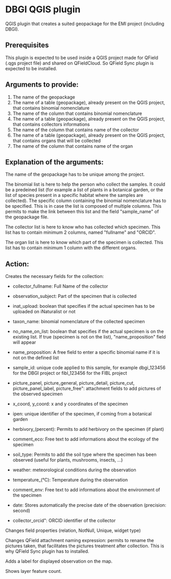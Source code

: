 # DBGI QGIS plugin

QGIS plugin that creates a suited geopackage for the EMI project (including DBGI). 

## Prerequisites

This plugin is expected to be used inside a QGIS project made for QField (.qgs project file) and shared on QFieldCloud. So QField Sync plugin is expected to be installed.

## Arguments to provide:

1. The name of the geopackage
2. The name of a table (geopackage), already present on the QGIS project, that contains binomial nomenclature
3. The name of the column that contains binomial nomenclature
4. The name of a table (geopackage), already present on the QGIS project, that contains collectors informations
5. The name of the column that contains name of the collector
6. The name of a table (geopackage), already present on the QGIS project, that contains organs that will be collected
7. The name of the column that contains name of the organ

## Explanation of the arguments:

The name of the geopackage has to be unique among the project.

The binomial list is here to help the person who collect the samples. It could be a predeined list (for example a list of plants in a botanical garden, or the list of species present in a specific habitat where the samples are collected). The specific column containing the binomial nomenclature has to be specified. This is in case the list is composed of multiple columns. This permits to make the link between this list and the field "sample_name" of the geopackage file.

The collector list is here to know who has collected which specimen. This list has to contain minimum 2 columns, named "fullname" and "ORCID".

The organ list is here to know which part of the specimen is collected. This list has to contain minimum 1 column with the different organs.

## Action:

Creates the necessary fields for the collection:

- collector_fullname: Full Name of the collector

- observation_subject: Part of the specimen that is collected

- inat_upload: boolean that specifies if the actual specimen has to be uploaded on iNaturalist or not

- taxon_name: binomial nomenclature of the collected specimen

- no_name_on_list: boolean that specifies if the actual specimen is on the existing list. If true (specimen is not on the list), "name_proposition" field will appear

- name_proposition: A free field to enter a specific binomial name if it is not on the defined list

- sample_id: unique code applied to this sample, for example dbgi_123456 for the DBGI project or fibl_123456 for the FIBL project

- picture_panel, picture_general, picture_detail, picture_cut, picture_panel_label, picture_free": attachment fields to add pictures of the observed specimen

- x_coord, y_coord: x and y coordinates of the specimen

- ipen: unique identifier of the specimen, if coming from a botanical garden

- herbivory_(percent): Permits to add herbivory on the specimen (if plant)

- comment_eco: Free text to add informations about the ecology of the specimen

- soil_type: Permits to add the soil type where the specimen has been observed (useful for plants, mushrooms, insects, ...)

- weather: meteorological conditions during the observation

- temperature_(°C): Temperature during the observation

- comment_env: Free text to add informations about the environment of the specimen

- date: Stores automatically the precise date of the observation (precision: second)

- collector_orcid": ORCID identifier of the collector

Changes field properties (relation, NotNull, Unique, widget type)

Changes QField attachment naming expression: permits to rename the pictures taken, that facilitates the pictures treatment after collection. This is why QField Sync plugin has to installed.

Adds a label for displayed observation on the map.

Shows layer feature count.
